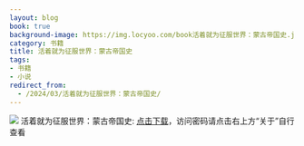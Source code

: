 ```yaml
---
layout: blog
book: true
background-image: https://img.locyoo.com/book活着就为征服世界：蒙古帝国史.jpg
category: 书籍
title: 活着就为征服世界：蒙古帝国史
tags:
- 书籍
- 小说
redirect_from:
  - /2024/03/活着就为征服世界：蒙古帝国史/
---
```

![](https://img.locyoo.com/book活着就为征服世界：蒙古帝国史.jpg)
活着就为征服世界：蒙古帝国史: <a name = "ref1" href="https://url18.ctfile.com/f/50983618-1357864373-88a1dc?p=3619">点击下载</a>，访问密码请点击右上方“关于”自行查看